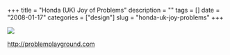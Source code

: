 +++
title = "Honda (UK) Joy of Problems"
description = ""
tags = []
date = "2008-01-17"
categories = ["design"]
slug = "honda-uk-joy-problems"
+++


 

  <div id="screens-thumbs" class="clearfix">
    <div class="txt-center" id="design-submission"><a href="http://problemplayground.com/"><img id='bluga-thumbnail-1123' class='bluga-thumbnail large' src='//media.konigi.com/bluga/
wt47f2821371bfb_0.jpg'/></a></div>  
  </div>   
<p><a href="http://problemplayground.com/">http://problemplayground.com</a></p>




